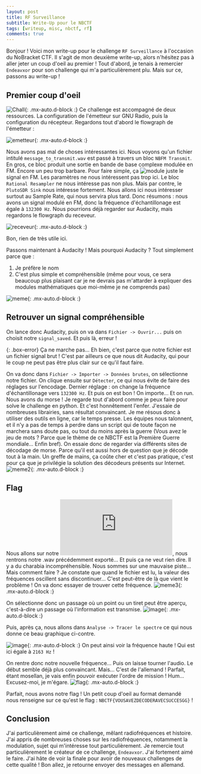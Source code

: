 ```yaml
---
layout: post
title: RF Surveillance
subtitle: Write-Up pour le NBCTF
tags: [writeup, misc, nbctf, rf]
comments: true
---
```

Bonjour ! Voici mon write-up pour le challenge `RF Surveillance` à l'occasion du NoBracket CTF. Il s'agit de mon deuxième write-up, alors n'hésitez pas à aller jeter un coup d'oeil au premier !
Tout d'abord, je tenais à remercier `Endeavxor` pour son challenge qui m'a particulièrement plu. Mais sur ce, passons au write-up ! 

## Premier coup d'oeil
![Chall](https://cdn.discordapp.com/attachments/822188888297963560/1175095822724108419/Capture_decran_28.png?ex=6569fc44&is=65578744&hm=495b544beb01cdd37c9cb371abca46257800538154b9117ad3df6f1d922e37d1&){: .mx-auto.d-block :}
Ce challenge est accompagné de deux ressources. La configuration de l'émetteur sur GNU Radio, puis la configuration du récepteur.
Regardons tout d'abord le flowgraph de l'émetteur :

![emetteur](https://cdn.discordapp.com/attachments/822188888297963560/1175096364762419210/EMISSION_GNU_Radio.png?ex=6569fcc5&is=655787c5&hm=84cf46f5e25c3b6fab9ece1495dfd034c963865cde6b30cbb40824902a12b530&){: .mx-auto.d-block :}

Nous avons pas mal de choses intéressantes ici. Nous voyons qu'un fichier intitulé `message_to_transmit.wav` est passé à travers un bloc `NBFM Transmit`. En gros, ce bloc produit une sortie en bande de base complexe modulée en FM. Encore un peu trop barbare. Pour faire simple, ça ![module](https://fr.wikipedia.org/wiki/Modulation_du_signal) juste le signal en FM. Les paramètres ne nous intéressent pas trop ici.
Le bloc `Rational Resampler` ne nous intéresse pas non plus. Mais par contre, le `PlutoSDR Sink` nous intéresse fortement. Nous allons ici nous intéresser surtout au Sample Rate, qui nous servira plus tard.
Donc résumons : nous avons un signal modulé en FM, donc la fréquence d'échantillonage est égale à `132300 Hz`. Nous pourrions déjà regarder sur Audacity, mais regardons le flowgraph du receveur.

![receveur](https://cdn.discordapp.com/attachments/822188888297963560/1175096365303468092/RECEPTION_GNU_Radio.png?ex=6569fcc5&is=655787c5&hm=5e3dabd33f11240002894450c68d9932d231978437f8f847087e76562bed5c26&){: .mx-auto.d-block :}

Bon, rien de très utile ici.

Passons maintenant à Audacity ! Mais pourquoi Audacity ? Tout simplement parce que :
1. Je préfère le nom
2. C'est plus simple et compréhensible (même pour vous, ce sera beaucoup plus plaisant car je ne devrais pas m'attarder à expliquer des modules mathématiques que moi-même je ne comprends pas)


![meme](https://cdn.discordapp.com/attachments/822188888297963560/1175101705495523328/86e0w3.gif?ex=656a01be&is=65578cbe&hm=861e8d44c9d92a70e7c2955d17672f32632ad909a1379d37b1b9553c1aaeda42&){: .mx-auto.d-block :}

## Retrouver un signal compréhensible
On lance donc Audacity, puis on va dans `Fichier -> Ouvrir...` puis on choisit notre `signal_saved`. Et puis là, erreur !

{: .box-error}
Ça ne marche pas... Eh bien, c'est parce que notre fichier est un fichier signal brut ! C'est par ailleurs ce que nous dit Audacity, qui pour le coup ne peut pas être plus clair sur ce qu'il faut faire.

On va donc dans `Fichier -> Importer -> Données brutes`, on sélectionne notre fichier. On clique ensuite sur `Détecter`, ce qui nous évite de faire des réglages sur l'encodage. Dernier réglage : on change la fréquence d'échantillonage vers `132300 Hz`. Et puis on est bon !
On importe... Et on run. Nous avons du morse ! Je regarde tout d'abord comme je peux faire pour solve le challenge en python. Et c'est honnêtement l'enfer. J'essaie de nombreuses librairies, sans résultat convaincant. Je me résous donc à utiliser des outils en ligne, car le temps presse. Les équipes nous talonnent, et il n'y a pas de temps à perdre dans un script qui de toute façon ne marchera sans doute pas, ou tout du moins après la guerre (Vous avez le jeu de mots ? Parce que le thème de ce NBCTF est la Première Guerre mondiale... Enfin bref).
On essaie donc de regarder via différents sites de décodage de morse. Parce qu'il est aussi hors de question que je décode tout à la main. Un greffe de mains, ça coûte cher et c'est pas pratique, c'est pour ça que je privilégie la solution des décodeurs présents sur Internet.
![meme2](https://cdn.discordapp.com/attachments/822188888297963560/1175113834877427732/86e8wf.jpg?ex=656a0d0a&is=6557980a&hm=4334dea6946625cbd8b221d7b4d20923af214fd8de14497f47c54461fb48b3d2&){: .mx-auto.d-block :}

## Flag
Nous allons sur notre ![site](https://morsecode.world/international/decoder/audio-decoder-adaptive.html), nous rentrons notre .wav précédemment exporté... Et puis ça ne veut rien dire. Il y a du charabia incompréhensible. Nous sommes sur une mauvaise piste... Mais comment faire ? Je constate que quand le fichier est lu, la valeur des fréquences oscillent sans discontinuer... C'est peut-être de là que vient le problème ! On va donc essayer de trouver cette fréquence.
![meme3](https://i.imgflip.com/86eadb.jpg){: .mx-auto.d-block :}

On sélectionne donc un passage où un point ou un tiret peut être aperçu, c'est-à-dire un passage où l'information est transmise.
![image](https://cdn.discordapp.com/attachments/822188888297963560/1175114607413694494/Capture_decran_30.png?ex=656a0dc2&is=655798c2&hm=8e5653aedd1e493a6a15c1a501d774e2178f4192a8687ac972098987da2711f6&){: .mx-auto.d-block :}

Puis, après ça, nous allons dans `Analyse -> Tracer le spectre` ce qui nous donne ce beau graphique ci-contre.

![image](https://cdn.discordapp.com/attachments/822188888297963560/1175114608177053778/Capture_decran_31.png?ex=656a0dc3&is=655798c3&hm=dceaa6aa3dbe813ed2ee2b197ce6a3c43a656415a7e91fb12bbeaf5bc079f86d&){: .mx-auto.d-block :}
On peut ainsi voir la fréquence haute ! Qui est ici égale à `2163 Hz` !

On rentre donc notre nouvelle fréquence... Puis on laisse tourner l'audio. Le début semble déjà plus convaincant. Mais... C'est de l'allemand ! Parfait, étant mosellan, je vais enfin pouvoir exécuter l'ordre de mission ! Hum... Excusez-moi, je m'égare.
![flag](https://cdn.discordapp.com/attachments/822188888297963560/1175117284595998852/Capture_decran_32.png?ex=656a1041&is=65579b41&hm=b5cd14f13cabc4f93f2ca5801fd90529b32c2ab63e768550d375c43e74d1f95d&){: .mx-auto.d-block :}

Parfait, nous avons notre flag ! Un petit coup d'oeil au format demandé nous renseigne sur ce qu'est le flag : `NBCTF{VOUSAVEZDECODERAVECSUCCESGG}` !

## Conclusion

J'ai particulièrement aimé ce challenge, mêlant radiofréquences et histoire. J'ai appris de nombreuses choses sur les radiofréquences, notamment la modulation, sujet qui m'intéresse tout particulièrement. Je remercie tout particulièrement le créateur de ce challenge, `Endeavxor`. J'ai fortement aimé le faire. J'ai hâte de voir la finale pour avoir de nouveaux challenges de cette qualité ! Bon allez, je retourne envoyer des messages en allemand.
